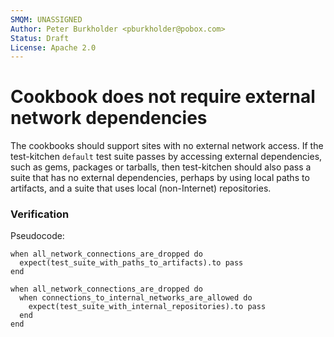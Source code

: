 ```yaml
---
SMQM: UNASSIGNED
Author: Peter Burkholder <pburkholder@pobox.com>
Status: Draft
License: Apache 2.0
---
```


# Cookbook does not require external network dependencies

The cookbooks should support sites with no external network access. If the test-kitchen `default` test suite passes by accessing external dependencies, such as gems, packages or tarballs, then test-kitchen should also pass a suite that has no external dependencies, perhaps by using local paths to artifacts, and a suite that uses local (non-Internet) repositories.

### Verification

Pseudocode:

    when all_network_connections_are_dropped do
      expect(test_suite_with_paths_to_artifacts).to pass
    end

    when all_network_connections_are_dropped do
      when connections_to_internal_networks_are_allowed do
        expect(test_suite_with_internal_repositories).to pass
      end
    end
